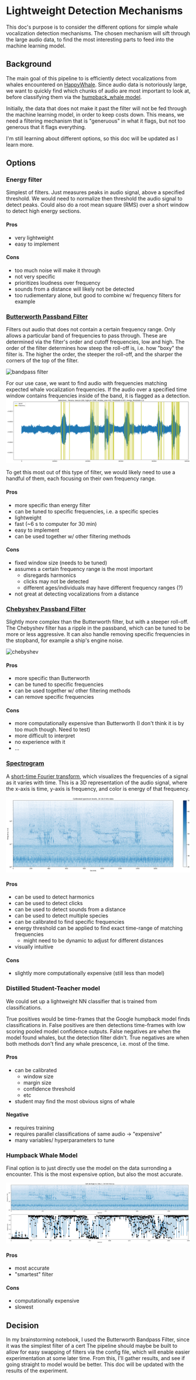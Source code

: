 # Lightweight Detection Mechanisms

This doc's purpose is to consider the different options for simple whale vocalization detection mechanisms.
The chosen mechanism will sift through the large audio data, to find the most interesting parts to feed into the machine learning model.

## Background
The main goal of this pipeline to is efficiently detect vocalizations from whales encountered on [HappyWhale](https://happywhale.com/). 
Since audio data is notoriously large, we want to quickly find which chunks of audio are most important to look at, before classifying them via the [humpback_whale model](https://tfhub.dev/google/humpback_whale/1).

Initially, the data that does not make it past the filter will not be fed through the machine learning model, in order to keep costs down. 
This means, we need a filtering mechanism that is "generuous" in what it flags, but not too generous that it flags everything.

I'm still learning about different options, so this doc will be updated as I learn more.

## Options

### Energy filter
Simplest of filters. Just measures peaks in audio signal, above a specified threshold.
We would need to normalize then threshold the audio signal to detect peaks.
Could also do a root mean square (RMS) over a short window to detect high energy sections. 

#### Pros
- very lightweight
- easy to implement

#### Cons
- too much noise will make it through
- not very specific
- prioritizes loudness over frequency
- sounds from a distance will likely not be detected
- too rudiementary alone, but good to combine w/ frequency filters for example


### [Butterworth Passband Filter](https://en.wikipedia.org/wiki/Butterworth_filter)

Filters out audio that does not contain a certain frequency range.
Only allows a particular band of frequencies to pass through. 
These are determined via the filter's order and cutoff frequencies, low and high.
The order of the filter determines how steep the roll-off is, i.e. how "boxy" the filter is.
The higher the order, the steeper the roll-off, and the sharper the corners of the top of the filter.

![bandpass filter](https://upload.wikimedia.org/wikipedia/commons/thumb/f/f6/Bandwidth.svg/320px-Bandwidth.svg.png)

For our use case, we want to find audio with frequencies matching expected whale vocalization frequencies. 
If the audio over a specified time window contains frequencies inside of the band, it is flagged as a detection.
![detections](../../img/detections.png)

To get this most out of this type of filter, we would likely need to use a handful of them, each focusing on their own frequency range.

#### Pros 
- more specific than energy filter
- can be tuned to specific frequencies, i.e. a specific species
- lightweight
- fast (~6 s to computer for 30 min)
- easy to implement
- can be used together w/ other filtering methods


#### Cons
- fixed window size (needs to be tuned)
- assumes a certain frequency range is the most important 
    - disregards harmonics
    - clicks may not be detected
    - different ages/individuals may have different frequency ranges (?)
- not great at detecting vocalizations from a distance


### [Chebyshev Passband Filter](https://en.wikipedia.org/wiki/Chebyshev_filter)
Slightly more complex than the Butterworth filter, but with a steeper roll-off.
The Chebyshev filter has a ripple in the passband, which can be tuned to be more or less aggressive. 
It can also handle removing specific frequencies in the stopband, for example a ship's engine noise.

![chebyshev](https://upload.wikimedia.org/wikipedia/commons/thumb/b/b7/ChebyshevII_response-en.svg/2880px-ChebyshevII_response-en.svg.png)


#### Pros
- more specific than Butterworth
- can be tuned to specific frequencies
- can be used together w/ other filtering methods
- can remove specific frequencies

#### Cons
- more computationally expensive than Butterworth (I don't think it is by too much though. Need to test)
- more difficult to interpret
- no experience with it
- ...


### [Spectrogram](https://en.wikipedia.org/wiki/Spectrogram)
A [short-time Fourier transform](https://en.wikipedia.org/wiki/Short-time_Fourier_transform), which visualizes the frequencies of a signal as it varies with time.
This is a 3D representation of the audio signal, where the x-axis is time, y-axis is frequency, and color is energy of that frequency.

![spectrogram](../../img/spectrogram.png) 


#### Pros
- can be used to detect harmonics
- can be used to detect clicks
- can be used to detect sounds from a distance
- can be used to detect multiple species
- can be calibrated to find specific frequencies
- energy threshold can be applied to find exact time-range of matching frequencies
    - might need to be dynamic to adjust for different distances
- visually intuitive

#### Cons
- slightly more computationally expensive (still less than model)


### Distilled Student-Teacher model
We could set up a lightweight NN classifier 
that is trained from classifications.

True positives would be time-frames that the 
Google humpback model finds classifications in. 
False positives are then detections time-frames with 
low scoring pooled model confidence outputs. 
False negatives are when the model found whales, 
but the detection filter didn't. 
True negatives are when both methods don't find 
any whale prescence, i.e. most of the time. 

#### Pros 
- can be calibrated
    - window size
    - margin size
    - confidence threshold
    - etc
- student may find the most obvious signs of whale

#### Negative
- requires training
- requires parallel classifications of same audio -> "expensive"
- many variables/ hyperparameters to tune 

### Humpback Whale Model
Final option is to just directly use the model on the data surronding a encounter. 
This is the most expensive option, but also the most accurate.

![model results](../../img/model_results.png)

#### Pros
- most accurate
- "smartest" filter

#### Cons
- computationally expensive
- slowest


## Decision
In my brainstorming notebook, I used the Butterworth Bandpass Filter, since it was the simplest filter of a cert
The pipeline should maybe be built to allow for easy swapping of filters via the config file, which will enable easier experimentation at some later time. 
From this, I'll gather results, and see if going straight to model would be better. 
This doc will be updated with the results of the experiment.
